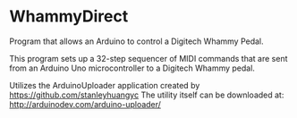 # WhammyDirect
Program that allows an Arduino to control a Digitech Whammy Pedal.

This program sets up a 32-step sequencer of MIDI commands that are sent from an Arduino Uno microcontroller to 
a Digitech Whammy pedal.

Utilizes the ArduinoUploader application created by https://github.com/stanleyhuangyc
The utility itself can be downloaded at: http://arduinodev.com/arduino-uploader/

